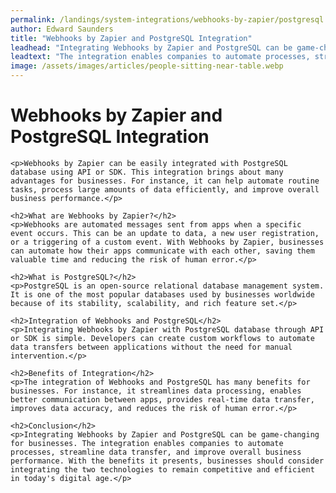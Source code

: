 ```yaml
---
permalink: /landings/system-integrations/webhooks-by-zapier/postgresql
author: Edward Saunders
title: "Webhooks by Zapier and PostgreSQL Integration"
leadhead: "Integrating Webhooks by Zapier and PostgreSQL can be game-changing for businesses"
leadtext: "The integration enables companies to automate processes, streamline data transfer, and improve overall business performance. With the benefits it presents, businesses should consider integrating the two technologies to remain competitive and efficient in today's digital age."
image: /assets/images/articles/people-sitting-near-table.webp
---
```

<div class="arttext">	<h1>Webhooks by Zapier and PostgreSQL Integration</h1>

	<p>Webhooks by Zapier can be easily integrated with PostgreSQL database using API or SDK. This integration brings about many advantages for businesses. For instance, it can help automate routine tasks, process large amounts of data efficiently, and improve overall business performance.</p>

	<h2>What are Webhooks by Zapier?</h2>
	<p>Webhooks are automated messages sent from apps when a specific event occurs. This can be an update to data, a new user registration, or a triggering of a custom event. With Webhooks by Zapier, businesses can automate how their apps communicate with each other, saving them valuable time and reducing the risk of human error.</p>

	<h2>What is PostgreSQL?</h2>
	<p>PostgreSQL is an open-source relational database management system. It is one of the most popular databases used by businesses worldwide because of its stability, scalability, and rich feature set.</p>

	<h2>Integration of Webhooks and PostgreSQL</h2>
	<p>Integrating Webhooks by Zapier with PostgreSQL database through API or SDK is simple. Developers can create custom workflows to automate data transfers between applications without the need for manual intervention.</p>

	<h2>Benefits of Integration</h2>
	<p>The integration of Webhooks and PostgreSQL has many benefits for businesses. For instance, it streamlines data processing, enables better communication between apps, provides real-time data transfer, improves data accuracy, and reduces the risk of human error.</p>

	<h2>Conclusion</h2>
	<p>Integrating Webhooks by Zapier and PostgreSQL can be game-changing for businesses. The integration enables companies to automate processes, streamline data transfer, and improve overall business performance. With the benefits it presents, businesses should consider integrating the two technologies to remain competitive and efficient in today's digital age.</p>
</div>